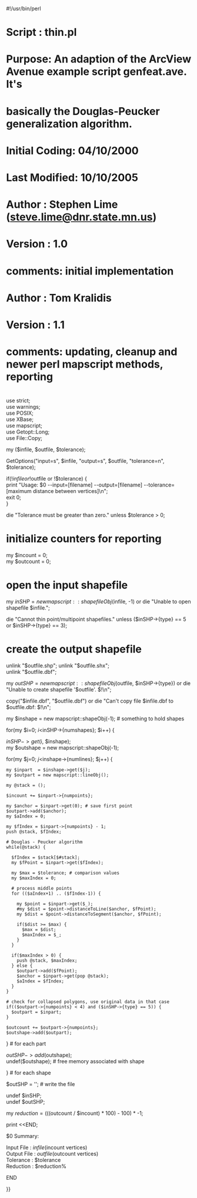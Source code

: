                                                                                                                         
#!/usr/bin/perl                                                                                                         
# Script : thin.pl                                                                                                      
#                                                                                                                       
# Purpose: An adaption of the ArcView Avenue example script genfeat.ave. It's                                           
#          basically the Douglas-Peucker generalization algorithm.                                                      
#                                                                                                                       
# Initial Coding: 04/10/2000                                                                                            
#                                                                                                                       
# Last Modified: 10/10/2005                                                                                             
#                                                                                                                       
# Author  : Stephen Lime (steve.lime@dnr.state.mn.us)                                                                   
# Version : 1.0                                                                                                         
# comments: initial implementation                                                                                      
#                                                                                                                       
# Author  : Tom Kralidis                                                                                                
# Version : 1.1                                                                                                         
# comments: updating, cleanup and newer perl mapscript methods, reporting                                               
#                                                                                                                       
                                                                                                                        
use strict;                                                                                                             
use warnings;                                                                                                           
use POSIX;                                                                                                              
use XBase;                                                                                                              
use mapscript;                                                                                                          
use Getopt::Long;                                                                                                       
use File::Copy;                                                                                                         
                                                                                                                        
my ($infile, $outfile, $tolerance);                                                                                     
                                                                                                                        
GetOptions("input=s", \$infile, "output=s", \$outfile, "tolerance=n", \$tolerance);                                     
                                                                                                                        
if(!$infile or !$outfile or !$tolerance) {                                                                              
  print "Usage: $0 --input=[filename] --output=[filename] --tolerance=[maximum distance between vertices]\n";           
  exit 0;                                                                                                               
}                                                                                                                       
                                                                                                                        
die "Tolerance must be greater than zero." unless $tolerance > 0;                                                       
                                                                                                                        
# initialize counters for reporting                                                                                     
my $incount  = 0;                                                                                                       
my $outcount = 0;                                                                                                       
                                                                                                                        
# open the input shapefile                                                                                              
my $inSHP = new mapscript::shapefileObj($infile, -1) or die "Unable to open shapefile $infile.";                        
                                                                                                                        
die "Cannot thin point/multipoint shapefiles." unless ($inSHP->{type} == 5 or $inSHP->{type} == 3);                     
                                                                                                                        
# create the output shapefile                                                                                           
                                                                                                                        
unlink "$outfile.shp";                                                                                                  
unlink "$outfile.shx";                                                                                                  
unlink "$outfile.dbf";                                                                                                  
                                                                                                                        
my $outSHP = new mapscript::shapefileObj($outfile, $inSHP->{type}) or die "Unable to create shapefile '$outfile'. $!\n";
                                                                                                                        
copy("$infile.dbf", "$outfile.dbf") or die "Can't copy file $infile.dbf to $outfile.dbf: $!\n";                         
                                                                                                                        
my $inshape = new mapscript::shapeObj(-1); # something to hold shapes                                                   
                                                                                                                        
for(my $i=0; $i<$inSHP->{numshapes}; $i++) {                                                                            
                                                                                                                        
  $inSHP->get($i, $inshape);                                                                                            
  my $outshape = new mapscript::shapeObj(-1);                                                                           
                                                                                                                        
  for(my $j=0; $j<$inshape->{numlines}; $j++) {                                                                         
                                                                                                                        
    my $inpart  = $inshape->get($j);                                                                                    
    my $outpart = new mapscript::lineObj();                                                                             
                                                                                                                        
    my @stack = ();                                                                                                     
                                                                                                                        
    $incount += $inpart->{numpoints};                                                                                   
                                                                                                                        
    my $anchor = $inpart->get(0); # save first point                                                                    
    $outpart->add($anchor);                                                                                             
    my $aIndex = 0;                                                                                                     
                                                                                                                        
    my $fIndex = $inpart->{numpoints} - 1;                                                                              
    push @stack, $fIndex;                                                                                               
                                                                                                                        
    # Douglas - Peucker algorithm                                                                                       
    while(@stack) {                                                                                                     
                                                                                                                        
      $fIndex = $stack[$#stack];                                                                                        
      my $fPoint = $inpart->get($fIndex);                                                                               
                                                                                                                        
      my $max = $tolerance; # comparison values                                                                         
      my $maxIndex = 0;                                                                                                 
                                                                                                                        
      # process middle points                                                                                           
      for (($aIndex+1) .. ($fIndex-1)) {                                                                                
                                                                                                                        
        my $point = $inpart->get($_);                                                                                   
        #my $dist = $point->distanceToLine($anchor, $fPoint);                                                           
        my $dist = $point->distanceToSegment($anchor, $fPoint);                                                         
                                                                                                                        
        if($dist >= $max) {                                                                                             
          $max = $dist;                                                                                                 
          $maxIndex = $_;                                                                                               
        }                                                                                                               
      }                                                                                                                 
                                                                                                                        
      if($maxIndex > 0) {                                                                                               
        push @stack, $maxIndex;                                                                                         
      } else {                                                                                                          
        $outpart->add($fPoint);                                                                                         
        $anchor = $inpart->get(pop @stack);                                                                             
        $aIndex = $fIndex;                                                                                              
      }                                                                                                                 
    }                                                                                                                   
                                                                                                                        
    # check for collapsed polygons, use original data in that case                                                      
    if(($outpart->{numpoints} < 4) and ($inSHP->{type} == 5)) {                                                         
      $outpart = $inpart;                                                                                               
    }                                                                                                                   
                                                                                                                        
    $outcount += $outpart->{numpoints};                                                                                 
    $outshape->add($outpart);                                                                                           
                                                                                                                        
  } # for each part                                                                                                     
                                                                                                                        
  $outSHP->add($outshape);                                                                                              
  undef($outshape); # free memory associated with shape                                                                 
                                                                                                                        
} # for each shape                                                                                                      
                                                                                                                        
$outSHP = ''; # write the file                                                                                          
                                                                                                                        
undef $inSHP;                                                                                                           
undef $outSHP;                                                                                                          
                                                                                                                        
my $reduction = ((($outcount / $incount) * 100) - 100) * -1;                                                            
                                                                                                                        
print <<END;                                                                                                            
                                                                                                                        
$0 Summary:                                                                                                             
                                                                                                                        
Input File  : $infile  ($incount vertices)                                                                              
Output File : $outfile ($outcount vertices)                                                                             
Tolerance   : $tolerance                                                                                                
Reduction   : $reduction%                                                                                               
                                                                                                                        
END                                                                                                                     
                                                                                                                        
}}
